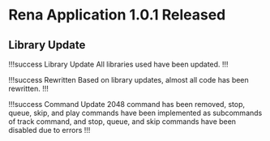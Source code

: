 # Rena Application 1.0.1 Released

## Library Update

!!!success Library Update
All libraries used have been updated.
!!!

!!!success Rewritten
Based on library updates, almost all code has been rewritten.
!!!

!!!success Command Update
2048 command has been removed, stop, queue, skip, and play commands have been implemented as subcommands of track command, and stop, queue, and skip commands have been disabled due to errors
!!!
